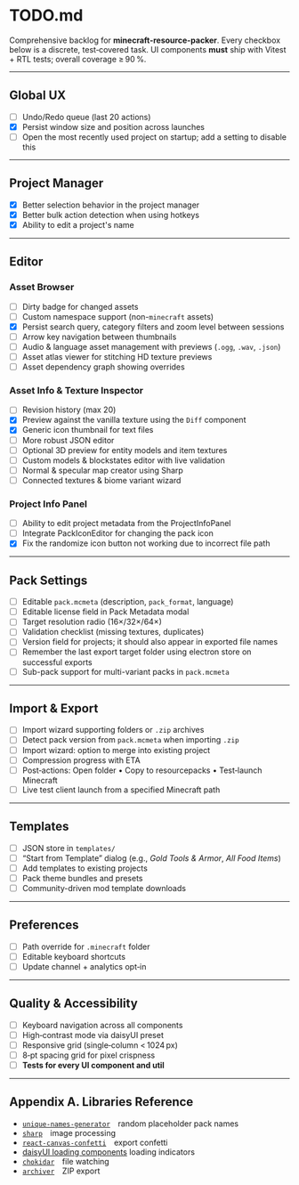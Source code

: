 # TODO.md

Comprehensive backlog for **minecraft-resource-packer**.
Every checkbox below is a discrete, test‑covered task.
UI components **must** ship with Vitest + RTL tests; overall coverage ≥ 90 %.

---

## Global UX

- [ ] Undo/Redo queue (last 20 actions)
- [x] Persist window size and position across launches
- [ ] Open the most recently used project on startup; add a setting to disable this

---

## Project Manager

- [x] Better selection behavior in the project manager
- [x] Better bulk action detection when using hotkeys
- [x] Ability to edit a project's name

---

## Editor

### Asset Browser

- [ ] Dirty badge for changed assets
- [ ] Custom namespace support (non-`minecraft` assets)
- [x] Persist search query, category filters and zoom level between sessions
- [ ] Arrow key navigation between thumbnails
- [ ] Audio & language asset management with previews (`.ogg`, `.wav`, `.json`)
- [ ] Asset atlas viewer for stitching HD texture previews
- [ ] Asset dependency graph showing overrides

### Asset Info & Texture Inspector

- [ ] Revision history (max 20)
- [x] Preview against the vanilla texture using the `Diff` component
- [x] Generic icon thumbnail for text files
- [ ] More robust JSON editor
- [ ] Optional 3D preview for entity models and item textures
- [ ] Custom models & blockstates editor with live validation
- [ ] Normal & specular map creator using Sharp
- [ ] Connected textures & biome variant wizard

### Project Info Panel

- [ ] Ability to edit project metadata from the ProjectInfoPanel
- [ ] Integrate PackIconEditor for changing the pack icon
- [x] Fix the randomize icon button not working due to incorrect file path

---

## Pack Settings

- [ ] Editable `pack.mcmeta` (description, `pack_format`, language)
- [ ] Editable license field in Pack Metadata modal
- [ ] Target resolution radio (16×/32×/64×)
- [ ] Validation checklist (missing textures, duplicates)
- [ ] Version field for projects; it should also appear in exported file names
- [ ] Remember the last export target folder using electron store on successful exports
- [ ] Sub-pack support for multi-variant packs in `pack.mcmeta`

---

## Import & Export

- [ ] Import wizard supporting folders or `.zip` archives
- [ ] Detect pack version from `pack.mcmeta` when importing `.zip`
- [ ] Import wizard: option to merge into existing project
- [ ] Compression progress with ETA
- [ ] Post‑actions: Open folder • Copy to resourcepacks • Test‑launch Minecraft
- [ ] Live test client launch from a specified Minecraft path

---

## Templates

- [ ] JSON store in `templates/`
- [ ] “Start from Template” dialog (e.g., _Gold Tools & Armor_, _All Food Items_)
- [ ] Add templates to existing projects
- [ ] Pack theme bundles and presets
- [ ] Community-driven mod template downloads

---

## Preferences

- [ ] Path override for `.minecraft` folder
- [ ] Editable keyboard shortcuts
- [ ] Update channel + analytics opt‑in

---

## Quality & Accessibility

- [ ] Keyboard navigation across all components
- [ ] High‑contrast mode via daisyUI preset
- [ ] Responsive grid (single‑column < 1024 px)
- [ ] 8‑pt spacing grid for pixel crispness
- [ ] **Tests for every UI component and util**

---

## Appendix A. Libraries Reference

- [`unique-names-generator`](https://www.npmjs.com/package/unique-names-generator) random placeholder pack names
- [`sharp`](https://www.npmjs.com/package/sharp) image processing
- [`react-canvas-confetti`](https://www.npmjs.com/package/react-canvas-confetti) export confetti
- [daisyUI loading components](https://daisyui.com/components/loading/) loading indicators
- [`chokidar`](https://www.npmjs.com/package/chokidar) file watching
- [`archiver`](https://www.npmjs.com/package/archiver) ZIP export

